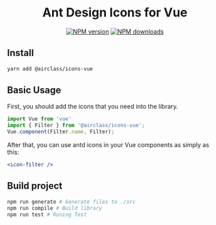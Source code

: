 <h1 align="center">
Ant Design Icons for Vue
</h1>

<div align="center">

[![NPM version](https://img.shields.io/npm/v/@ant-design/icons-vue.svg?style=flat)](https://npmjs.org/package/@ant-design/icons-vue)
[![NPM downloads](http://img.shields.io/npm/dm/@ant-design/icons-vue.svg?style=flat)](https://npmjs.org/package/@ant-design/icons-vue)

</div>

## Install

```bash
yarn add @airclass/icons-vue
```

## Basic Usage

First, you should add the icons that you need into the library.

```js
import Vue from 'vue'
import { Filter } from '@airclass/icons-vue';
Vue.component(Filter.name, Filter);
```

After that, you can use antd icons in your Vue components as simply as this:

```jsx
<icon-filter />
```

## Build project

```bash
npm run generate # Generate files to ./src
npm run compile # Build library
npm run test # Runing Test
```

